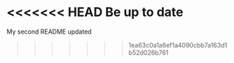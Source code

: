<<<<<<< HEAD
Be up to date
=======
My second README updated
>>>>>>> 1ea63c0a1a6ef1a4090cbb7a163d1b52d026b761
